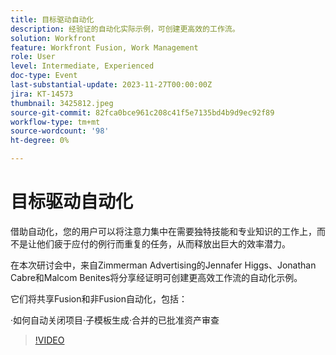 ```yaml
---
title: 目标驱动自动化
description: 经验证的自动化实际示例，可创建更高效的工作流。
solution: Workfront
feature: Workfront Fusion, Work Management
role: User
level: Intermediate, Experienced
doc-type: Event
last-substantial-update: 2023-11-27T00:00:00Z
jira: KT-14573
thumbnail: 3425812.jpeg
source-git-commit: 82fca0bce961c208c41f5e7135bd4b9d9ec92f89
workflow-type: tm+mt
source-wordcount: '98'
ht-degree: 0%

---
```



# 目标驱动自动化

借助自动化，您的用户可以将注意力集中在需要独特技能和专业知识的工作上，而不是让他们疲于应付的例行而重复的任务，从而释放出巨大的效率潜力。

在本次研讨会中，来自Zimmerman Advertising的Jennafer Higgs、Jonathan Cabre和Malcom Benites将分享经证明可创建更高效工作流的自动化示例。

它们将共享Fusion和非Fusion自动化，包括：

·如何自动关闭项目·子模板生成·合并的已批准资产审查

>[!VIDEO](https://video.tv.adobe.com/v/3425812/?learn=on)
